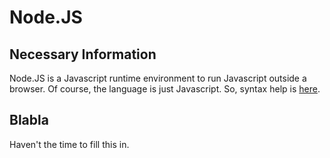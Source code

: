 # Node.JS

## Necessary Information

Node.JS is a Javascript runtime environment to run Javascript outside a browser.
Of course, the language is just Javascript.
So, syntax help is [here](https://wesjenkins.github.io/javascript).

## Blabla

Haven't the time to fill this in.